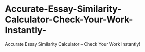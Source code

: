 # Accurate-Essay-Similarity-Calculator-Check-Your-Work-Instantly-
Accurate Essay Similarity Calculator – Check Your Work Instantly!
